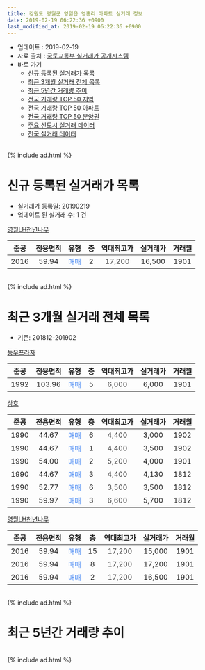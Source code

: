 ```yaml
---
title: 강원도 영월군 영월읍 영흥리 아파트 실거래 정보
date: 2019-02-19 06:22:36 +0900
last_modified_at: 2019-02-19 06:22:36 +0900
---
```


* 업데이트 : 2019-02-19
* 자료 출처 : [국토교통부 실거래가 공개시스템](http://rt.molit.go.kr)
* 바로 가기
    * [신규 등록된 실거래가 목록](#신규-등록된-실거래가-목록)
    * [최근 3개월 실거래 전체 목록](#최근-3개월-실거래-전체-목록)
    * [최근 5년간 거래량 추이](#최근-5년간-거래량-추이)
    * [전국 거래량 TOP 50 지역](https://inasie.github.io/apt-trade-info/최근-3개월-전국에서-가장-거래가-많이-발생한-지역)
    * [전국 거래량 TOP 50 아파트](https://inasie.github.io/apt-trade-info/최근-3개월-전국에서-가장-거래가-많이-발생한-아파트)
    * [전국 거래량 TOP 50 분양권](https://inasie.github.io/apt-trade-info/최근-3개월-전국에서-가장-거래가-많이-발생한-분양권)
    * [주요 신도시 실거래 데이터](https://inasie.github.io/apt-trade-info/주요-신도시)
    * [전국 실거래 데이터](https://inasie.github.io/apt-trade-info/전국)
<br>
{% include ad.html %}
<br>

# 신규 등록된 실거래가 목록
* 실거래가 등록일: 20190219
* 업데이트 된 실거래 수: 1 건


[영월LH천년나무](https://search.naver.com/search.naver?query=%EA%B0%95%EC%9B%90%EB%8F%84+%EC%98%81%EC%9B%94%EA%B5%B0+%EC%98%81%EC%9B%94%EC%9D%8D+%EC%98%81%ED%9D%A5%EB%A6%AC+%EC%98%81%EC%9B%94LH%EC%B2%9C%EB%85%84%EB%82%98%EB%AC%B4)

|준공|전용면적|유형|층|역대최고가|실거래가|거래월|
|:---:|:---:|:---:|:---:|:---:|:---:|:---:|
|2016|59.94|<span style="color:#4285f3">매매</span>|2|<span style="color:#444444">17,200</span>|16,500|1901|


<br>
{% include ad.html %}
<br>

# 최근 3개월 실거래 전체 목록
* 기준: 201812-201902


[동우프라자](https://search.naver.com/search.naver?query=%EA%B0%95%EC%9B%90%EB%8F%84+%EC%98%81%EC%9B%94%EA%B5%B0+%EC%98%81%EC%9B%94%EC%9D%8D+%EC%98%81%ED%9D%A5%EB%A6%AC+%EB%8F%99%EC%9A%B0%ED%94%84%EB%9D%BC%EC%9E%90)

|준공|전용면적|유형|층|역대최고가|실거래가|거래월|
|:---:|:---:|:---:|:---:|:---:|:---:|:---:|
|1992|103.96|<span style="color:#4285f3">매매</span>|5|<span style="color:#444444">6,000</span>|6,000|1901|

[삼호](https://search.naver.com/search.naver?query=%EA%B0%95%EC%9B%90%EB%8F%84+%EC%98%81%EC%9B%94%EA%B5%B0+%EC%98%81%EC%9B%94%EC%9D%8D+%EC%98%81%ED%9D%A5%EB%A6%AC+%EC%82%BC%ED%98%B8)

|준공|전용면적|유형|층|역대최고가|실거래가|거래월|
|:---:|:---:|:---:|:---:|:---:|:---:|:---:|
|1990|44.67|<span style="color:#4285f3">매매</span>|6|<span style="color:#444444">4,400</span>|3,000|1902|
|1990|44.67|<span style="color:#4285f3">매매</span>|1|<span style="color:#444444">4,400</span>|3,500|1902|
|1990|54.00|<span style="color:#4285f3">매매</span>|2|<span style="color:#444444">5,200</span>|4,000|1901|
|1990|44.67|<span style="color:#4285f3">매매</span>|3|<span style="color:#444444">4,400</span>|4,130|1812|
|1990|52.77|<span style="color:#4285f3">매매</span>|6|<span style="color:#444444">3,500</span>|3,500|1812|
|1990|59.97|<span style="color:#4285f3">매매</span>|3|<span style="color:#444444">6,600</span>|5,700|1812|

[영월LH천년나무](https://search.naver.com/search.naver?query=%EA%B0%95%EC%9B%90%EB%8F%84+%EC%98%81%EC%9B%94%EA%B5%B0+%EC%98%81%EC%9B%94%EC%9D%8D+%EC%98%81%ED%9D%A5%EB%A6%AC+%EC%98%81%EC%9B%94LH%EC%B2%9C%EB%85%84%EB%82%98%EB%AC%B4)

|준공|전용면적|유형|층|역대최고가|실거래가|거래월|
|:---:|:---:|:---:|:---:|:---:|:---:|:---:|
|2016|59.94|<span style="color:#4285f3">매매</span>|15|<span style="color:#444444">17,200</span>|15,000|1901|
|2016|59.94|<span style="color:#4285f3">매매</span>|8|<span style="color:#444444">17,200</span>|17,200|1901|
|2016|59.94|<span style="color:#4285f3">매매</span>|2|<span style="color:#444444">17,200</span>|16,500|1901|


<br>
{% include ad.html %}
<br>

# 최근 5년간 거래량 추이


<div style="width:100%;">
    <canvas id="deal_progress" height="200"></canvas>
</div>

<script>
new Chart(document.getElementById("deal_progress"), {
    type: 'line',
    data: {
        labels: ['201402','201403','201404','201405','201406','201407','201408','201409','201410','201411','201412','201501','201502','201503','201504','201505','201506','201507','201508','201509','201510','201511','201512','201601','201602','201603','201604','201605','201606','201607','201608','201609','201610','201611','201612','201701','201702','201703','201704','201705','201706','201707','201708','201709','201710','201711','201712','201801','201802','201803','201804','201805','201806','201807','201808','201809','201810','201811','201812','201901','201902'],
        datasets: [{
            label: '매매',
            pointRadius: 1,
            data: [1, 7, 3, 2, 1, 0, 2, 3, 1, 5, 1, 3, 2, 1, 3, 4, 2, 4, 3, 2, 1, 0, 0, 2, 1, 1, 1, 1, 2, 0, 1, 2, 1, 4, 2, 1, 3, 0, 2, 0, 1, 3, 0, 2, 3, 1, 0, 1, 1, 6, 1, 2, 4, 2, 5, 5, 2, 3, 3, 5, 2],
            borderColor: "rgba(255, 201, 14, 1)",
            backgroundColor: "rgba(255, 201, 14, 0.5)",
            fill: false,
            lineTension: 0
        },{
            label: '전월세',
            pointRadius: 1,
            data: [1, 0, 2, 1, 1, 2, 0, 0, 0, 0, 2, 0, 2, 0, 2, 1, 0, 1, 1, 0, 0, 0, 1, 2, 0, 0, 0, 2, 0, 1, 0, 0, 0, 2, 1, 1, 0, 1, 0, 2, 0, 0, 1, 1, 0, 1, 0, 1, 0, 1, 0, 0, 1, 0, 1, 1, 0, 1, 0, 0, 0],
            borderColor: "rgba(0, 141, 185, 1)",
            backgroundColor: "rgba(0, 141, 185, 0.5)",
            fill: false,
            lineTension: 0
        }
        ]
    },
    options: {
        responsive: true,
        title: {
            display: false
        },
        tooltips: {
            mode: 'index',
            intersect: false
        },
        hover: {
            mode: 'nearest',
            intersect: true
        },
        scales: {
            xAxes: [{
                display: true,
                scaleLabel: {
                    display: true,
                    labelString: '년/월'
                }
            }],
            yAxes: [{
                display: true,
                ticks: {
                    suggestedMin: 0,
                },
                scaleLabel: {
                    display: true,
                    labelString: '실거래 수'
                }
            }]
        }
    }
});

</script>


<br>
{% include ad.html %}
<br>

